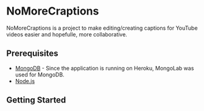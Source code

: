 NoMoreCraptions
===============

NoMoreCraptions is a project to make editing/creating captions for YouTube videos easier and hopefulle, more collaborative.

Prerequisites
-------------

- [MongoDB](http://www.mongodb.org/downloads) - Since the application is running on Heroku, MongoLab was used for MongoDB.
- [Node.js](http://nodejs.org)

Getting Started
---------------
